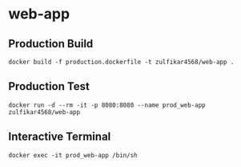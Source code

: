 # web-app

## Production Build
```
docker build -f production.dockerfile -t zulfikar4568/web-app .
```

## Production Test
```
docker run -d --rm -it -p 8080:8080 --name prod_web-app zulfikar4568/web-app
```

## Interactive Terminal
```
docker exec -it prod_web-app /bin/sh
```